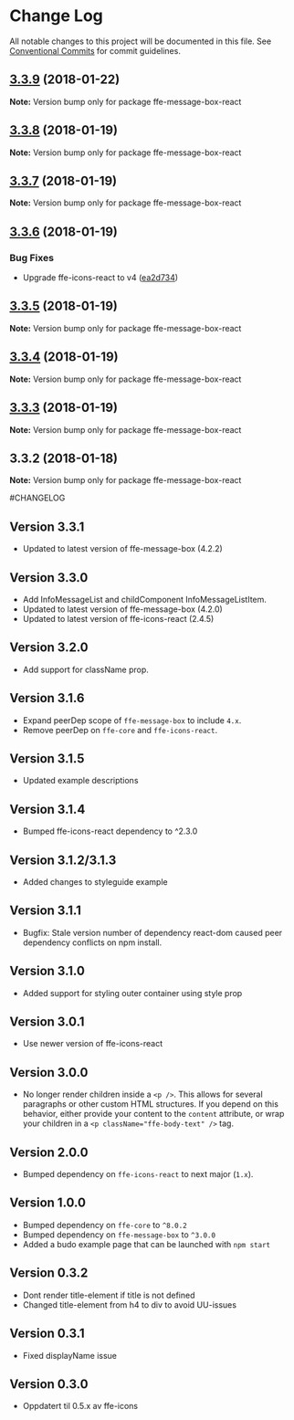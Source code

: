 # Change Log

All notable changes to this project will be documented in this file.
See [Conventional Commits](https://conventionalcommits.org) for commit guidelines.

 <a name="3.3.9"></a>
## [3.3.9](***REMOVED***) (2018-01-22)




**Note:** Version bump only for package ffe-message-box-react

 <a name="3.3.8"></a>
## [3.3.8](***REMOVED***) (2018-01-19)




**Note:** Version bump only for package ffe-message-box-react

<a name="3.3.7"></a>
## [3.3.7](***REMOVED***) (2018-01-19)




**Note:** Version bump only for package ffe-message-box-react

<a name="3.3.6"></a>
## [3.3.6](***REMOVED***) (2018-01-19)


### Bug Fixes

* Upgrade ffe-icons-react to v4 ([ea2d734](***REMOVED***))




<a name="3.3.5"></a>
## [3.3.5](***REMOVED***) (2018-01-19)




**Note:** Version bump only for package ffe-message-box-react

<a name="3.3.4"></a>
## [3.3.4](***REMOVED***) (2018-01-19)




**Note:** Version bump only for package ffe-message-box-react

<a name="3.3.3"></a>
## [3.3.3](***REMOVED***) (2018-01-19)




**Note:** Version bump only for package ffe-message-box-react

<a name="3.3.2"></a>
## 3.3.2 (2018-01-18)




**Note:** Version bump only for package ffe-message-box-react

#CHANGELOG
## Version 3.3.1
* Updated to latest version of ffe-message-box (4.2.2)

## Version 3.3.0
* Add InfoMessageList and childComponent InfoMessageListItem.
* Updated to latest version of ffe-message-box (4.2.0)
* Updated to latest version of ffe-icons-react (2.4.5)

## Version 3.2.0
* Add support for className prop.

## Version 3.1.6
* Expand peerDep scope of `ffe-message-box` to include `4.x`.
* Remove peerDep on `ffe-core` and `ffe-icons-react`.

## Version 3.1.5
* Updated example descriptions

## Version 3.1.4
* Bumped ffe-icons-react dependency to ^2.3.0

## Version 3.1.2/3.1.3
* Added changes to styleguide example

## Version 3.1.1
* Bugfix: Stale version number of dependency react-dom caused peer dependency conflicts on npm install.

## Version 3.1.0
* Added support for styling outer container using style prop

## Version 3.0.1
* Use newer version of ffe-icons-react

## Version 3.0.0
* No longer render children inside a `<p />`. This allows for several
paragraphs or other custom HTML structures. If you depend on this behavior,
either provide your content to the `content` attribute, or wrap your
children in a `<p className="ffe-body-text" />` tag.

## Version 2.0.0
* Bumped dependency on `ffe-icons-react` to next major (`1.x`).

## Version 1.0.0
* Bumped dependency on `ffe-core` to `^8.0.2`
* Bumped dependency on `ffe-message-box` to `^3.0.0`
* Added a budo example page that can be launched with `npm start`

## Version 0.3.2
* Dont render title-element if title is not defined
* Changed title-element from h4 to div to avoid UU-issues

## Version 0.3.1
* Fixed displayName issue

## Version 0.3.0
* Oppdatert til 0.5.x av ffe-icons
